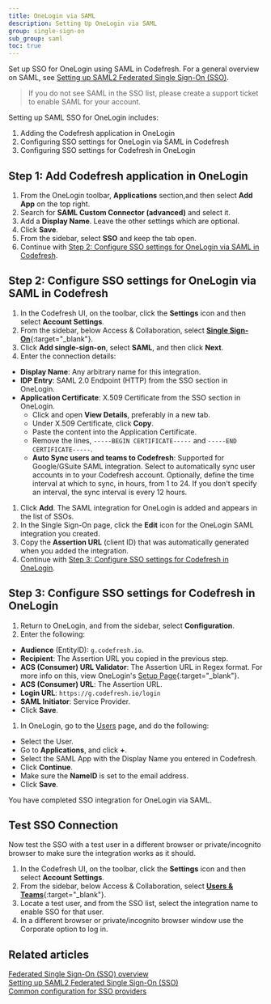 ```yaml
---
title: OneLogin via SAML
description: Setting Up OneLogin via SAML
group: single-sign-on
sub_group: saml
toc: true
---
```


Set up SSO for OneLogin using SAML in Codefresh.
For a general overview on SAML, see [Setting up SAML2 Federated Single Sign-On (SSO)]({site.baseurl}}/docs/administration/single-sign-on/saml-setup).

>If you do not see SAML in the SSO list, please create a support ticket to enable SAML for your account.

Setting up SAML SSO for OneLogin includes:
1. Adding the Codefresh application in OneLogin
1. Configuring SSO settings for OneLogin via SAML in Codefresh
1. Configuring SSO settings for Codefresh in OneLogin

## Step 1: Add Codefresh application in OneLogin

1. From the OneLogin toolbar, **Applications** section,and then select **Add App** on the top right.
1. Search for **SAML Custom Connector (advanced)** and select it.
1. Add a **Display Name**. Leave the other settings which are optional. 
1. Click **Save**.
1. From the sidebar, select **SSO** and keep the tab open.
1. Continue with [Step 2: Configure SSO settings for OneLogin via SAML in Codefresh](#configure-sso-settings-for-onelogin-via-saml-in-codefresh).

## Step 2: Configure SSO settings for OneLogin via SAML in Codefresh

1. In the Codefresh UI, on the toolbar, click the **Settings** icon and then select **Account Settings**.
1. From the sidebar, below Access & Collaboration, select [**Single Sign-On**](https://g.codefresh.io/2.0/account-settings/single-sign-on){:target="\_blank"}.   
1. Click **Add single-sign-on**, select **SAML**, and then click **Next**.
1. Enter the connection details: 
  * **Display Name**: Any arbitrary name for this integration.
  * **IDP Entry**: SAML 2.0 Endpoint (HTTP) from the SSO section in OneLogin.
  * **Application Certificate**: X.509 Certificate from the SSO section in OneLogin.  
    * Click and open **View Details**, preferably in a new tab.
    * Under X.509 Certificate, click **Copy**.
    * Paste the content into the Application Certificate.
    * Remove the lines, `-----BEGIN CERTIFICATE-----` and `-----END CERTIFICATE-----`.
    * **Auto Sync users and teams to Codefresh**: Supported for Google/GSuite SAML integration. Select to automatically sync user accounts in to your Codefresh account. Optionally, define the time interval at which to sync, in hours, from 1 to 24. If you don't specify an interval, the sync interval is every 12 hours.
1. Click **Add**.
  The SAML integration for OneLogin is added and appears in the list of SSOs. 
1. In the Single Sign-On page, click the **Edit** icon for the OneLogin SAML integration you created.
1. Copy the **Assertion URL** (client ID) that was automatically generated when you added the integration. 
1. Continue with [Step 3: Configure SSO settings for Codefresh in OneLogin](#configure-sso-settings-for-codefresh-in-onelogin).

## Step 3: Configure SSO settings for Codefresh in OneLogin

1. Return to OneLogin, and from the sidebar, select **Configuration**. 
1. Enter the following:
  * **Audience** (EntityID): `g.codefresh.io`.
  * **Recipient**: The Assertion URL you copied in the previous step.
  * **ACS (Consumer) URL Validator**: The Assertion URL in Regex format. For more info on this, view OneLogin's [Setup Page](https://onelogin.service-now.com/support?id=kb_article&sys_id=c89fefdadb2310503de43e043996195a&kb_category=93e869b0db185340d5505eea4b961934){:target="\_blank"}.
  * **ACS (Consumer) URL**: The Assertion URL.
  * **Login URL**: `https://g.codefresh.io/login`
  * **SAML Initiator**: Service Provider.
  * Click **Save**.
1. In OneLogin, go to the [Users](https://cfsupport.onelogin.com/users) page, and do the following:
  * Select the User.
  * Go to **Applications**, and click **+**.
  * Select the SAML App with the Display Name you entered in Codefresh.
  * Click **Continue**.
  * Make sure the **NameID** is set to the email address.
  * Click **Save**.

You have completed SSO integration for OneLogin via SAML.



## Test SSO Connection

Now test the SSO with a test user in a different browser or private/incognito browser to make sure the integration works as it should.

1. In the Codefresh UI, on the toolbar, click the **Settings** icon and then select **Account Settings**.
1. From the sidebar, below Access & Collaboration, select [**Users & Teams**](https://g.codefresh.io/2.0/account-settings/single-sign-on){:target="\_blank"}.   
1. Locate a test user, and from the SSO list, select the integration name to enable SSO for that user.
1. In a different browser or private/incognito browser window use the Corporate option to log in.

## Related articles
[Federated Single Sign-On (SSO) overview]({{site.baseurl}}/docs/administration/single-sign-on/)  
[Setting up SAML2 Federated Single Sign-On (SSO)]({{site.baseurl}}/docs/administration/single-sign-on/saml-setup)  
[Common configuration for SSO providers]({{site.baseurl}}/docs/administration/single-sign-on/team-sync)  
